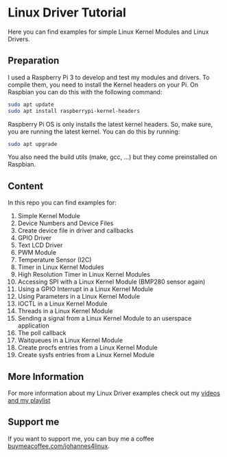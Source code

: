 # Linux Driver Tutorial

Here you can find examples for simple Linux Kernel Modules and Linux Drivers.

## Preparation

I used a Raspberry Pi 3 to develop and test my modules and drivers. To compile them, you need to install the Kernel headers on your Pi. On Raspbian you can do this with the following command:

```bash
sudo apt update
sudo apt install raspberrypi-kernel-headers
```

Raspberry Pi OS is only installs the latest kernel headers. So, make sure, you are running the latest kernel. You can do this by running: 

```bash
sudo apt upgrade
```

You also need the build utils (make, gcc, ...) but they come preinstalled on Raspbian.

## Content

In this repo you can find examples for:
1. Simple Kernel Module
2. Device Numbers and Device Files
3. Create device file in driver and callbacks
4. GPIO Driver
5. Text LCD Driver
6. PWM Module
7. Temperature Sensor (I2C)
8. Timer in Linux Kernel Modules
9. High Resolution Timer in Linux Kernel Modules
10. Accessing SPI with a Linux Kernel Module (BMP280 sensor again)
11. Using a GPIO Interrupt in a Linux Kernel Module
12. Using Parameters in a Linux Kernel Module
13. IOCTL in a Linux Kernel Module
14. Threads in a Linux Kernel Module
15. Sending a signal from a Linux Kernel Module to an userspace application
16. The poll callback
17. Waitqueues in a Linux Kernel Module
18. Create procfs entries from a Linux Kernel Module
18. Create sysfs entries from a Linux Kernel Module

## More Information

For more information about my Linux Driver examples check out my [videos and my playlist](https://www.youtube.com/watch?v=x1Y203vH-Dc&list=PLCGpd0Do5-I3b5TtyqeF1UdyD4C-S-dMa)

## Support me

If you want to support me, you can buy me a coffee [buymeacoffee.com/johannes4linux](https://www.buymeacoffee.com/johannes4linux).
